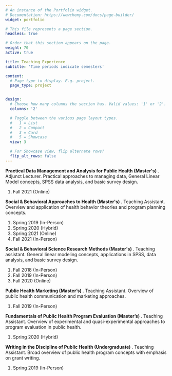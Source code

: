 ```yaml
---
# An instance of the Portfolio widget.
# Documentation: https://wowchemy.com/docs/page-builder/
widget: portfolio

# This file represents a page section.
headless: true

# Order that this section appears on the page.
weight: 70
active: true

title: Teaching Experience
subtitle: 'Time periods indicate semesters'

content:
  # Page type to display. E.g. project.
  page_type: project


design:
  # Choose how many columns the section has. Valid values: '1' or '2'.
  columns: '2'

  # Toggle between the various page layout types.
  #   1 = List
  #   2 = Compact
  #   3 = Card
  #   5 = Showcase
  view: 3

  # For Showcase view, flip alternate rows?
  flip_alt_rows: false
---
```

<b> Practical Data Management and Analysis for Public Health (Master's) </b>. Adjunct Lecturer. Practical approaches to managing data, General Linear Model concepts, SPSS data analysis, and basic survey design.

<ol>
  <li> Fall 2021 (Online) </li>
</ol>

<b> Social & Behavioral Approaches to Health (Master's) </b>. Teaching Assistant. Overview and application of health behavior theories and program planning concepts.

<ol>
  <li> Spring 2019 (In-Person) </li>
  <li> Spring 2020 (Hybrid) </li>
  <li> Spring 2021 (Online) </li>
  <li> Fall 2021 (In-Person) </li>
</ol>

<b> Social & Behavioral Science Research Methods (Master's) </b>. Teaching assistant. General linear modeling concepts, applications in SPSS, 
data analysis, and basic survey design.

<ol>
  <li> Fall 2018 (In-Person) </li>
  <li> Fall 2019 (In-Person) </li>
  <li> Fall 2020 (Online) </li>
</ol>

<b> Public Health Marketing (Master’s) </b>. Teaching Assistant. Overview of public health communication and marketing approaches.

<ol>
  <li> Fall 2019 (In-Person) </li>
</ol>

<b> Fundamentals of Public Health Program Evaluation (Master’s) </b>. Teaching Assistant. Overview of experimental and quasi-experimental
approaches to program evaluation in public health.

<ol>
  <li> Spring 2020 (Hybrid) </li>
</ol>

<b> Writing in the Discipline of Public Health (Undergraduate) </b>. Teaching Assistant. Broad overview of public health program concepts with
emphasis on grant writing.

<ol>
  <li> Spring 2019 (In-Person) </li>
</ol>






